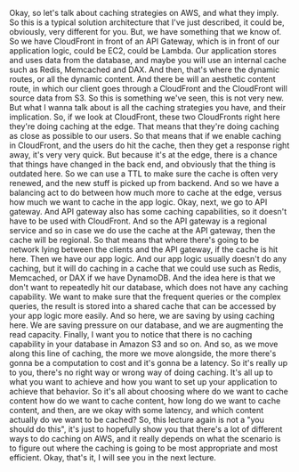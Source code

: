 
<v Narrator>Okay, so let's talk about caching strategies</v>
on AWS, and what they imply.
So this is a typical solution architecture
that I've just described, it could be,
obviously, very different for you.
But, we have something that we know of.
So we have CloudFront in front of an API Gateway,
which is in front of our application logic,
could be EC2, could be Lambda.
Our application stores and uses data from the database,
and maybe you will use an internal cache
such as Redis, Memcached and DAX.
And then, that's where the dynamic routes,
or all the dynamic content.
And there be will an aesthetic content route,
in which our client goes through a CloudFront
and the CloudFront will source data from S3.
So this is something we've seen, this is not very new.
But what I wanna talk about
is all the caching strategies you have,
and their implication.
So, if we look at CloudFront,
these two CloudFronts right here
they're doing caching at the edge.
That means that they're doing caching as close as possible
to our users.
So that means that if we enable caching in CloudFront,
and the users do hit the cache, then they get a response
right away, it's very very quick.
But because it's at the edge, there is a chance
that things have changed in the back end,
and obviously that the thing is outdated here.
So we can use a TTL to make sure
the cache is often very renewed,
and the new stuff is picked up from backend.
And so we have a balancing act to do between
how much more to cache at the edge,
versus how much we want to cache in the app logic.
Okay, next, we go to API gateway.
And API gateway also has some caching capabilities,
so it doesn't have to be used with CloudFront.
And so the API gateway is a regional service
and so in case we do use the cache at the API gateway,
then the cache will be regional.
So that means that where there's going to be network lying
between the clients and the API gateway,
if the cache is hit here.
Then we have our app logic.
And our app logic usually doesn't do any caching,
but it will do caching in a cache that we could use
such as Redis, Memcached, or DAX if we have DynamoDB.
And the idea here is that we don't want to repeatedly hit
our database, which does not have any caching capability.
We want to make sure that the frequent queries
or the complex queries, the result is stored into
a shared cache that can be accessed
by your app logic more easily.
And so here, we are saving by using caching here.
We are saving pressure on our database,
and we are augmenting the read capacity.
Finally, I want you to notice that
there is no caching capability in your database
in Amazon S3 and so on.
And so, as we move along this line of caching,
the more we move alongside, the more there's gonna be
a computation to cost and it's gonna be a latency.
So it's really up to you, there's no right way
or wrong way of doing caching.
It's all up to what you want to achieve
and how you want to set up your application
to achieve that behavior.
So it's all about choosing where do we want to cache content
how do we want to cache content,
how long do we want to cache content,
and then, are we okay with some latency,
and which content actually do we want to be cached?
So, this lecture again is not a "you should do this",
it's just to hopefully show you that
there's a lot of different ways to do caching on AWS,
and it really depends on what the scenario is
to figure out where the caching
is going to be most appropriate and most efficient.
Okay, that's it, I will see you in the next lecture.